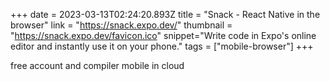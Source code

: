 +++
date = 2023-03-13T02:24:20.893Z
title = "Snack - React Native in the browser"
link = "https://snack.expo.dev/"
thumbnail = "https://snack.expo.dev/favicon.ico"
snippet="Write code in Expo's online editor and instantly use it on your phone."
tags = ["mobile-browser"]
+++

free account and compiler mobile in cloud
